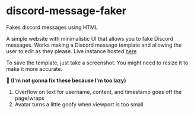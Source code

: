 # discord-message-faker
Fakes discord messages using HTML

A simple website with minimalistic UI that allows you to fake Discord messages. Works making a Discord message template and allowing the user to edit as they please. Live instance hosted [here](https://dmf.cadenchau.com)

To save the template, just take a screenshot. You might need to resize it to make it more accurate.

**🐛 (I'm not gonna fix these because I'm too lazy)**
1. Overflow on text for username, content, and timestamp goes off the page/wraps
2. Avatar turns a little goofy when viewport is too small
